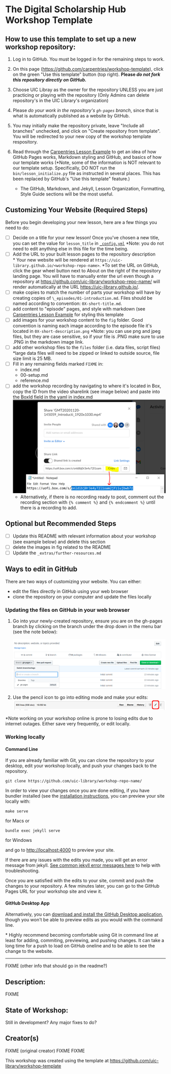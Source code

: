 # The Digital Scholarship Hub Workshop Template

## How to use this template to set up a new workshop repository:

1.  Log in to GitHub.
    You must be logged in for the remaining steps to work.

2.  On this page (<https://github.com/carpentries/workshop-template>),
    click on the green "Use this template" button (top right). **Please _do not fork this repository directly on GitHub._**

3.  Choose UIC Libray as the owner for the repository UNLESS you are just  practicing or playing with the repository (Only Admins can delete repository's in the UIC Library's organization)

4. Please *do your work in the repository's `gh-pages` branch*, since that is what is automatically published as a website by GitHub.

5.  You may initially make the repository private, leave "Include all branches" unchecked, and click on "Create repository from template". You will be redirected to your new copy of the workshop template respository.

6. Read through the [Carpentries Lesson Example](https://carpentries.github.io/lesson-example/) to get an idea of how GitHub Pages works, Markdown styling and GitHub, and basics of how our template works (\*Note, some of the information is NOT relevant to our template setup. Specifically, DO NOT run the `bin/lesson_initialize.py` file as instructed in several places. This has been replaced by GitHub's "Use this template" feature.)
    - The GitHub, Markdown, and Jekyll, Lesson Organization, Formatting, Style Guide sections will be the most useful.

## Customizing Your Website (Required Steps)

Before you begin developing your new lesson,
here are a few things you need to do:

* [ ] Decide on a title for your new lesson!
  Once you've chosen a new title, you can set the value for `lesson_title`
  in [`_config.yml`](_config.yml) \*Note: you do not need to edit anything
  else in this file for the time being. 
* [ ] Add the URL to your built lesson pages to the repository description      
      * Your new website will be rendered at `https://uic-library.github.io/<workshop-repo-name>`. *To set the URL on GitHub, click the gear wheel button next to About on the right of the repository landing page. You will have to manually enter the url even though a repository at https://github.com/uic-library/workshop-repo-name/ will render automatically at the URL https://uic-library.github.io/<workshop-repo-name>.
* [ ] make copies to match the number of parts your workshop will have by creating
  copies of `\_episodes/01-introduction.md`. Files should be named according to 
  convention: `0X-short-title.md`.
* [ ] add content to "episode" pages, and style with markdown (see [Carpentries Lesson Example](https://carpentries.github.io/lesson-example/) for styling this template
* [ ] add images for your workshop content to the `fig` folder. Good convention
  is naming each image according to the episode file it's located in `0X-short-description.png`
    \*Note: you can use png and jpeg files, but they are case sensitive, so if your file is .PNG 
    make sure to use .PNG in the markdown image link. 
* [ ] add other workshop files to the `files` folder (i.e. data files, script files) \*large data files will need to be zipped or linked to outside source, file size limit is 25 MB. 
* [ ] Fill in any remaining fields marked `FIXME` in:
  * index.md
  * 00-setup.md
  * reference.md
* [ ] add the workshop recording by navigating to where it's located in Box, copy the ID from the video sharelink (see image below) and paste into the BoxId field in the yaml in index.md
![Copy ID from Box Share Link for Recordings](fig/sharelink-boxId.PNG)
  * Alternatively, if there is no recording ready to post, comment out the recording section with `{% comment %}` and `{% endcomment %}` until there is a recording to add.



## Optional but Recommended Steps
* [ ] Update this README with relevant information about your workshop (see example below)
  and delete this section
* [ ] delete the images in fig related to the README
* [ ] Update the `_extras/further-resources.md`

## Ways to edit in GitHub

There are two ways of customizing your website. You can either:

- edit the files directly in GitHub using your web browser
- clone the repository on your computer and update the files locally

### Updating the files on GitHub in your web browser

1.  Go into your newly-created repository, ensure you are on the gh-pages branch by clicking on the branch under the drop
    down in the menu bar (see the note below):

    ![screenshot of this repository's GitHub page showing the "Branch" dropdown menu expanded with the "gh-pages" branch selected](fig/select-gh-pages-branch.png?raw=true)
2. Use the pencil icon to go into editing mode and make your edits:
    ![screenshot showing the edit icon in GitHub Pages](fig/edit-index-file-menu-bar.png)

\*Note working on your workshop online is prone to losing edits due to internet outages. Either save very frequently, or edit locally.

### Working locally

#### Command Line

If you are already familiar with Git, you can clone the repository to your desktop, edit your workshop locally, and push your changes back to the repository.

```shell
git clone https://github.com/uic-library/workshop-repo-name/
```

In order to view your changes once you are done editing, if you have bundler installed (see the
[installation instructions](https://docs.github.com/en/pages/setting-up-a-github-pages-site-with-jekyll/testing-your-github-pages-site-locally-with-jekyll), you can preview your site locally with:

```shell
make serve
```
for Macs or 

```shell
bundle exec jekyll serve
```
for Windows

and go to <http://localhost:4000> to preview your site.

If there are any issues with the edits you made, you will get an error message from jekyll. [See common jekyll error messages here](https://docs.github.com/en/pages/setting-up-a-github-pages-site-with-jekyll/troubleshooting-jekyll-build-errors-for-github-pages-sites#file-does-not-exist-in-includes-directory) to help with troubleshooting.  

Once you are satisfied with the edits to your site, commit and push the changes to your repository.
A few minutes later, you can go to the GitHub Pages URL for your workshop site and view it. 

#### GitHub Desktop App

Alternatively, you can [download and install the GitHub Desktop application](https://desktop.github.com/), though you won't be able to preview edits as you would with the command line. 

\* Highly recommend becoming comfortable using Git in command line at least for adding, commiting, previewing, and pushing changes. It can take a long time for a push to load on GitHub oneline and to be able to see the change to the website.  





---------------------------

FIXME (other info that should go in the readme?)

## Description:
FIXME

## State of Workshop:
Still in development? Any major fixes to do?

## Creator(s)
FIXME (original creator)
FIXME
FIXME

This workshop was created using the template at https://github.com/uic-library/workshop-template 
